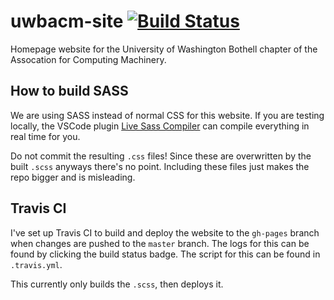 # uwbacm-site [![Build Status](https://travis-ci.com/UWB-ACM/uwbacm-site.svg?branch=master)](https://travis-ci.com/UWB-ACM/uwbacm-site)
Homepage website for the University of Washington Bothell chapter of the Assocation for Computing Machinery.

## How to build SASS

We are using SASS instead of normal CSS for this website.
If you are testing locally, the VSCode plugin [Live Sass Compiler](https://marketplace.visualstudio.com/items?itemName=ritwickdey.live-sass) can compile everything
in real time for you.

Do not commit the resulting `.css` files! Since these are overwritten
by the built `.scss` anyways there's no point. Including these files just
makes the repo bigger and is misleading.

## Travis CI

I've set up Travis CI to build and deploy the website to the `gh-pages` branch when changes are
pushed to the `master` branch.
The logs for this can be found by clicking the build status badge.
The script for this can be found in `.travis.yml`.

This currently only builds the `.scss`, then deploys it.
